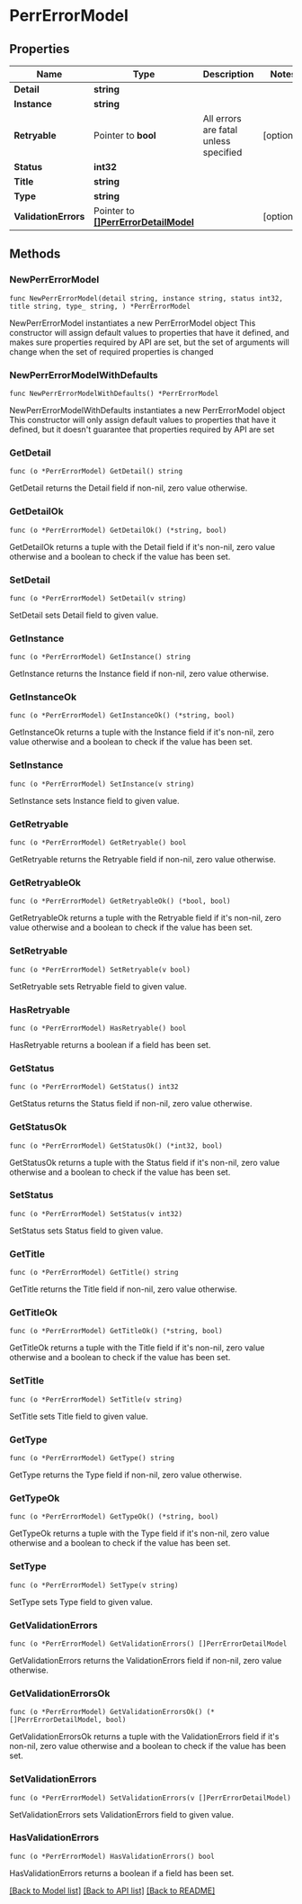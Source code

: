 # PerrErrorModel

## Properties

Name | Type | Description | Notes
------------ | ------------- | ------------- | -------------
**Detail** | **string** |  | 
**Instance** | **string** |  | 
**Retryable** | Pointer to **bool** | All errors are fatal unless specified | [optional] 
**Status** | **int32** |  | 
**Title** | **string** |  | 
**Type** | **string** |  | 
**ValidationErrors** | Pointer to [**[]PerrErrorDetailModel**](PerrErrorDetailModel.md) |  | [optional] 

## Methods

### NewPerrErrorModel

`func NewPerrErrorModel(detail string, instance string, status int32, title string, type_ string, ) *PerrErrorModel`

NewPerrErrorModel instantiates a new PerrErrorModel object
This constructor will assign default values to properties that have it defined,
and makes sure properties required by API are set, but the set of arguments
will change when the set of required properties is changed

### NewPerrErrorModelWithDefaults

`func NewPerrErrorModelWithDefaults() *PerrErrorModel`

NewPerrErrorModelWithDefaults instantiates a new PerrErrorModel object
This constructor will only assign default values to properties that have it defined,
but it doesn't guarantee that properties required by API are set

### GetDetail

`func (o *PerrErrorModel) GetDetail() string`

GetDetail returns the Detail field if non-nil, zero value otherwise.

### GetDetailOk

`func (o *PerrErrorModel) GetDetailOk() (*string, bool)`

GetDetailOk returns a tuple with the Detail field if it's non-nil, zero value otherwise
and a boolean to check if the value has been set.

### SetDetail

`func (o *PerrErrorModel) SetDetail(v string)`

SetDetail sets Detail field to given value.


### GetInstance

`func (o *PerrErrorModel) GetInstance() string`

GetInstance returns the Instance field if non-nil, zero value otherwise.

### GetInstanceOk

`func (o *PerrErrorModel) GetInstanceOk() (*string, bool)`

GetInstanceOk returns a tuple with the Instance field if it's non-nil, zero value otherwise
and a boolean to check if the value has been set.

### SetInstance

`func (o *PerrErrorModel) SetInstance(v string)`

SetInstance sets Instance field to given value.


### GetRetryable

`func (o *PerrErrorModel) GetRetryable() bool`

GetRetryable returns the Retryable field if non-nil, zero value otherwise.

### GetRetryableOk

`func (o *PerrErrorModel) GetRetryableOk() (*bool, bool)`

GetRetryableOk returns a tuple with the Retryable field if it's non-nil, zero value otherwise
and a boolean to check if the value has been set.

### SetRetryable

`func (o *PerrErrorModel) SetRetryable(v bool)`

SetRetryable sets Retryable field to given value.

### HasRetryable

`func (o *PerrErrorModel) HasRetryable() bool`

HasRetryable returns a boolean if a field has been set.

### GetStatus

`func (o *PerrErrorModel) GetStatus() int32`

GetStatus returns the Status field if non-nil, zero value otherwise.

### GetStatusOk

`func (o *PerrErrorModel) GetStatusOk() (*int32, bool)`

GetStatusOk returns a tuple with the Status field if it's non-nil, zero value otherwise
and a boolean to check if the value has been set.

### SetStatus

`func (o *PerrErrorModel) SetStatus(v int32)`

SetStatus sets Status field to given value.


### GetTitle

`func (o *PerrErrorModel) GetTitle() string`

GetTitle returns the Title field if non-nil, zero value otherwise.

### GetTitleOk

`func (o *PerrErrorModel) GetTitleOk() (*string, bool)`

GetTitleOk returns a tuple with the Title field if it's non-nil, zero value otherwise
and a boolean to check if the value has been set.

### SetTitle

`func (o *PerrErrorModel) SetTitle(v string)`

SetTitle sets Title field to given value.


### GetType

`func (o *PerrErrorModel) GetType() string`

GetType returns the Type field if non-nil, zero value otherwise.

### GetTypeOk

`func (o *PerrErrorModel) GetTypeOk() (*string, bool)`

GetTypeOk returns a tuple with the Type field if it's non-nil, zero value otherwise
and a boolean to check if the value has been set.

### SetType

`func (o *PerrErrorModel) SetType(v string)`

SetType sets Type field to given value.


### GetValidationErrors

`func (o *PerrErrorModel) GetValidationErrors() []PerrErrorDetailModel`

GetValidationErrors returns the ValidationErrors field if non-nil, zero value otherwise.

### GetValidationErrorsOk

`func (o *PerrErrorModel) GetValidationErrorsOk() (*[]PerrErrorDetailModel, bool)`

GetValidationErrorsOk returns a tuple with the ValidationErrors field if it's non-nil, zero value otherwise
and a boolean to check if the value has been set.

### SetValidationErrors

`func (o *PerrErrorModel) SetValidationErrors(v []PerrErrorDetailModel)`

SetValidationErrors sets ValidationErrors field to given value.

### HasValidationErrors

`func (o *PerrErrorModel) HasValidationErrors() bool`

HasValidationErrors returns a boolean if a field has been set.


[[Back to Model list]](../README.md#documentation-for-models) [[Back to API list]](../README.md#documentation-for-api-endpoints) [[Back to README]](../README.md)


